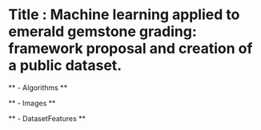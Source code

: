 # Title : Machine learning applied to emerald gemstone grading: framework proposal and creation of a public dataset.

** - Algorithms **

** - Images **

** - DatasetFeatures **
